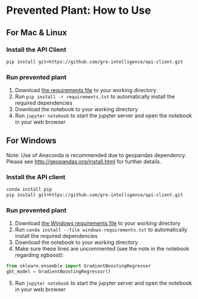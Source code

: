 # Prevented Plant: How to Use

## For Mac & Linux

### Install the API Client

```sh
pip install git+https://github.com/gro-intelligence/api-client.git
```

### Run prevented plant

1. Download [the requirements file](./requirements.txt) to your working directory
2. Run `pip install -r requirements.txt` to automatically install the required dependencies
3. Download the notebook to your working directory
4. Run `jupyter notebook` to start the jupyter server and open the notebook in your web browser

## For Windows

Note: Use of Anaconda is recommended due to geopandas dependency. Please see <http://geopandas.org/install.html> for further details.

### Install the API client

```sh
conda install pip
pip install git+https://github.com/gro-intelligence/api-client.git
```

### Run prevented plant

1. Download [the Windows requirements file](./windows-requirements.txt) to your working directory
2. Run `conda install --file windows-requirements.txt` to automatically install the required dependencies
3. Download the notebook to your working directory
4. Make sure these lines are uncommented (see the note in the notebook regarding xgboost):

```py
from sklearn.ensemble import GradientBoostingRegressor
gbt_model = GradientBoostingRegressor()
```

5. Run `jupyter notebook` to start the jupyter server and open the notebook in your web browser
